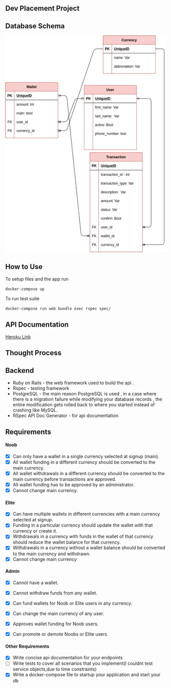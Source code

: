 ## Dev Placement Project

## Database Schema
  <img src="app/assets/images/screenshot.png" alt="facebook-project">

## How to Use
To setup files and the app run
```
docker-compose up
```
To run test suite
```
docker-compose run web bundle exec rspec spec/
```
## API Documentation
[Heroku Link]()


## Thought Process


## Backend
- Ruby on Rails - the web framework used to build the api .
- Rspec - testing framework
- PostgreSQL -  the main reason PostgreSQL is used , in a case where there is a migration failure while modifying your database records , the entire modification gets rolled back to where you started instead of crashing like  MySQL.
- RSpec API Doc Generator - for api documentation


## Requirements

#### Noob
- [x] Can only have a wallet in a single currency selected at signup (main).
- [x] All wallet funding in a different currency should be converted to the main currency.
- [x] All wallet withdrawals in a different currency should be converted to the main currency before transactions are approved.
- [x] All wallet funding has to be approved by an administrator.
- [x] Cannot change main currency.

#### Elite
- [x] Can have multiple wallets in different currencies with a main currency selected at signup.
- [x] Funding in a particular currency should update the wallet with that currency or create it.
- [x] Withdrawals in a currency with funds in the wallet of that currency should reduce the wallet balance for that currency.
- [x] Withdrawals in a currency without a wallet balance should be converted to the main currency and withdrawn.
- [x] Cannot change main currency

#### Admin
- [x] Cannot have a wallet.
- [x] Cannot withdraw funds from any wallet.
- [x] Can fund wallets for Noob or Elite users in any currency.
- [x] Can change the main currency of any user.
- [x] Approves wallet funding for Noob users.
- [x] Can promote or demote Noobs or Elite users


#### Other Requirements
- [x] Write concise api documentation for your endpoints
- [ ] Write tests to cover all scenarios that you implement(I couldnt test service objects,due to time constraints)
- [x] Write a docker-compose file to startup your application and start your db
